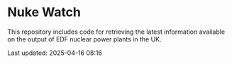 # Nuke Watch

This repository includes code for retrieving the latest information available on the output of EDF nuclear power plants in the UK.

Last updated: 2025-04-16 08:16